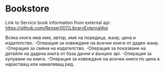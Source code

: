 # Bookstore

Link to Service book information from external api: https://github.com/Renser007/LibraryExternalApi

Всяка книга има име, автор, име на поредица, жанр, цена и издателство.
-Операция за извеждане на всички книги от даден жанр.
-Операция за смяна на издателство.
-Операция за показване на детайли на дадена книга от база данни и външно api.
-Операция за купуване на книга.
-Операция за извеждане на всички книги по цена в нарастващ или намаляващ ред.
